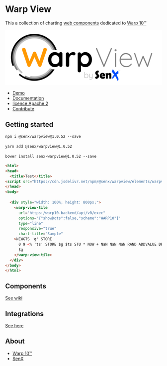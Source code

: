 # Warp View

This a collection of charting [web components](https://en.wikipedia.org/wiki/Web_Components) dedicated to [Warp 10™](https://www.warp10.io)

![WarpView](imgs/warpView.png)

- [Demo](https://senx.github.io/warpview/)
- [Documentation](https://github.com/senx/warpview/wiki/)
- [licence Apache 2](./LICENSE.md)
- [Contribute](./CONTRIBUTING.md)

## Getting started

    npm i @senx/warpview@1.0.52 --save
    
    yarn add @senx/warpview@1.0.52
    
    bower install senx-warpview@1.0.52 --save

```html
<html>
<head>
  <title>Test</title>
<script src="https://cdn.jsdelivr.net/npm/@senx/warpview/elements/warpview-elements.js"></script>
</head>
<body>
  
  <div style="width: 100%; height: 800px;">
    <warp-view-tile 
      url="https:/warp10-backend/api/v0/exec"
      options='{"showDots":false,"scheme":"WARP10"}' 
      type="line"
      responsive="true" 
      chart-title="Sample"
    >NEWGTS 'g' STORE
      0 9 <% 'ts' STORE $g $ts STU * NOW + NaN NaN NaN RAND ADDVALUE DROP %> FOR
      $g 
    </warp-view-tile>
  </div>
</body>
</html>
```

## Components

[See wiki](https://github.com/senx/warpview/wiki/)


## Integrations

[See here](https://stenciljs.com/docs/framework-integration)

## About

- [Warp 10™](https://www.warp10.io)
- [SenX](https://senx.io)
